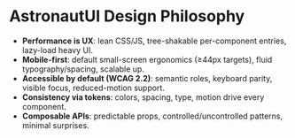 # AstronautUI Design Philosophy

- **Performance is UX**: lean CSS/JS, tree-shakable per-component entries, lazy-load heavy UI.
- **Mobile-first**: default small-screen ergonomics (≥44px targets), fluid typography/spacing, scalable up.
- **Accessible by default (WCAG 2.2)**: semantic roles, keyboard parity, visible focus, reduced-motion support.
- **Consistency via tokens**: colors, spacing, type, motion drive every component.
- **Composable APIs**: predictable props, controlled/uncontrolled patterns, minimal surprises.

